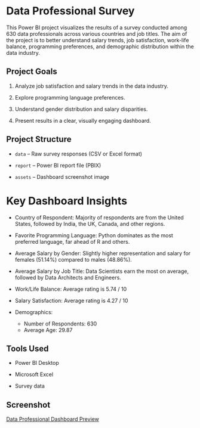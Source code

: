 # Data Professional Survey

This Power BI project visualizes the results of a survey conducted among 630 data professionals across various countries and job titles. The aim of the project is to better understand salary trends, job satisfaction, work-life balance, programming preferences, and demographic distribution within the data industry.

## Project Goals
1. Analyze job satisfaction and salary trends in the data industry.

2. Explore programming language preferences.

3. Understand gender distribution and salary disparities.

4. Present results in a clear, visually engaging dashboard.

## Project Structure
- `data` – Raw survey responses (CSV or Excel format)

- `report` – Power BI report file (PBIX)

- `assets` – Dashboard screenshot image

# Key Dashboard Insights
- Country of Respondent: Majority of respondents are from the United States, followed by India, the UK, Canada, and other regions.

- Favorite Programming Language: Python dominates as the most preferred language, far ahead of R and others.

- Average Salary by Gender: Slightly higher representation and salary for females (51.14%) compared to males (48.86%).

- Average Salary by Job Title: Data Scientists earn the most on average, followed by Data Architects and Engineers.

- Work/Life Balance: Average rating is 5.74 / 10

- Salary Satisfaction: Average rating is 4.27 / 10

- Demographics:
    - Number of Respondents: 630
    - Average Age: 29.87

## Tools Used
- Power BI Desktop

- Microsoft Excel

- Survey data

## Screenshot

[Data Professional Dashboard Preview](./Asset/Professional_Dashboard.png)